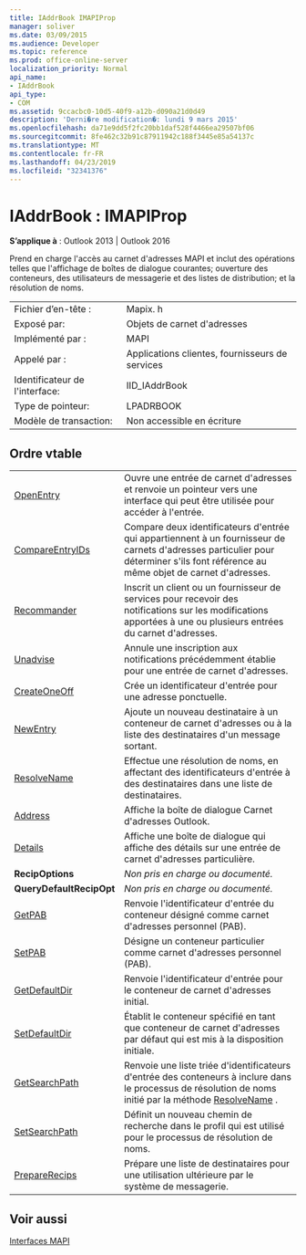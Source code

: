 ```yaml
---
title: IAddrBook IMAPIProp
manager: soliver
ms.date: 03/09/2015
ms.audience: Developer
ms.topic: reference
ms.prod: office-online-server
localization_priority: Normal
api_name:
- IAddrBook
api_type:
- COM
ms.assetid: 9ccacbc0-10d5-40f9-a12b-d090a21d0d49
description: 'Derni�re modification�: lundi 9 mars 2015'
ms.openlocfilehash: da71e9dd5f2fc20bb1daf528f4466ea29507bf06
ms.sourcegitcommit: 8fe462c32b91c87911942c188f3445e85a54137c
ms.translationtype: MT
ms.contentlocale: fr-FR
ms.lasthandoff: 04/23/2019
ms.locfileid: "32341376"
---
```

# <a name="iaddrbook--imapiprop"></a>IAddrBook : IMAPIProp

  
  
**S’applique à** : Outlook 2013 | Outlook 2016 
  
Prend en charge l'accès au carnet d'adresses MAPI et inclut des opérations telles que l'affichage de boîtes de dialogue courantes; ouverture des conteneurs, des utilisateurs de messagerie et des listes de distribution; et la résolution de noms.
  
|||
|:-----|:-----|
|Fichier d’en-tête :  <br/> |Mapix. h  <br/> |
|Exposé par:  <br/> |Objets de carnet d'adresses  <br/> |
|Implémenté par :  <br/> |MAPI  <br/> |
|Appelé par :  <br/> |Applications clientes, fournisseurs de services  <br/> |
|Identificateur de l'interface:  <br/> |IID_IAddrBook  <br/> |
|Type de pointeur:  <br/> |LPADRBOOK  <br/> |
|Modèle de transaction:  <br/> |Non accessible en écriture  <br/> |
   
## <a name="vtable-order"></a>Ordre vtable

|||
|:-----|:-----|
|[OpenEntry](iaddrbook-openentry.md) <br/> |Ouvre une entrée de carnet d'adresses et renvoie un pointeur vers une interface qui peut être utilisée pour accéder à l'entrée.  <br/> |
|[CompareEntryIDs](iaddrbook-compareentryids.md) <br/> |Compare deux identificateurs d'entrée qui appartiennent à un fournisseur de carnets d'adresses particulier pour déterminer s'ils font référence au même objet de carnet d'adresses.  <br/> |
|[Recommander](iaddrbook-advise.md) <br/> |Inscrit un client ou un fournisseur de services pour recevoir des notifications sur les modifications apportées à une ou plusieurs entrées du carnet d'adresses.  <br/> |
|[Unadvise](iaddrbook-unadvise.md) <br/> |Annule une inscription aux notifications précédemment établie pour une entrée de carnet d'adresses.  <br/> |
|[CreateOneOff](iaddrbook-createoneoff.md) <br/> |Crée un identificateur d'entrée pour une adresse ponctuelle.  <br/> |
|[NewEntry](iaddrbook-newentry.md) <br/> |Ajoute un nouveau destinataire à un conteneur de carnet d'adresses ou à la liste des destinataires d'un message sortant.  <br/> |
|[ResolveName](iaddrbook-resolvename.md) <br/> |Effectue une résolution de noms, en affectant des identificateurs d'entrée à des destinataires dans une liste de destinataires.  <br/> |
|[Address](iaddrbook-address.md) <br/> |Affiche la boîte de dialogue Carnet d'adresses Outlook.  <br/> |
|[Details](iaddrbook-details.md) <br/> |Affiche une boîte de dialogue qui affiche des détails sur une entrée de carnet d'adresses particulière.  <br/> |
|**RecipOptions** <br/> | *Non pris en charge ou documenté.*  <br/> |
|**QueryDefaultRecipOpt** <br/> | *Non pris en charge ou documenté.*  <br/> |
|[GetPAB](iaddrbook-getpab.md) <br/> |Renvoie l'identificateur d'entrée du conteneur désigné comme carnet d'adresses personnel (PAB).  <br/> |
|[SetPAB](iaddrbook-setpab.md) <br/> |Désigne un conteneur particulier comme carnet d'adresses personnel (PAB).  <br/> |
|[GetDefaultDir](iaddrbook-getdefaultdir.md) <br/> |Renvoie l'identificateur d'entrée pour le conteneur de carnet d'adresses initial.  <br/> |
|[SetDefaultDir](iaddrbook-setdefaultdir.md) <br/> |Établit le conteneur spécifié en tant que conteneur de carnet d'adresses par défaut qui est mis à la disposition initiale.  <br/> |
|[GetSearchPath](iaddrbook-getsearchpath.md) <br/> |Renvoie une liste triée d'identificateurs d'entrée des conteneurs à inclure dans le processus de résolution de noms initié par la méthode [ResolveName](iaddrbook-resolvename.md) .  <br/> |
|[SetSearchPath](iaddrbook-setsearchpath.md) <br/> |Définit un nouveau chemin de recherche dans le profil qui est utilisé pour le processus de résolution de noms.  <br/> |
|[PrepareRecips](iaddrbook-preparerecips.md) <br/> |Prépare une liste de destinataires pour une utilisation ultérieure par le système de messagerie.  <br/> |
   
## <a name="see-also"></a>Voir aussi



[Interfaces MAPI](mapi-interfaces.md)

